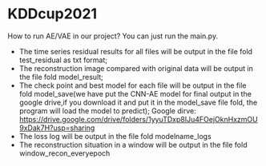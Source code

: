 # KDDcup2021
How to run AE/VAE in our project?
You can just run the main.py.
- The time series residual results for all files will be output in the file fold test_residual as txt format;
- The reconstruction image compared with original data will be output in the file fold model_result;
- The check point and best model for each file will be output in the file fold model_save(we have put the CNN-AE model for final output in the google drive,if you download it and put it in the model_save file fold, the program will load the model to predict);
Google dirve: https://drive.google.com/drive/folders/1yyuTDxp8IJu4FOejOknHxzmOU9xDak7H?usp=sharing
- The loss log will be output in the file fold modelname_logs
- The reconstruction situation in a window will be output in the file fold window_recon_everyepoch


